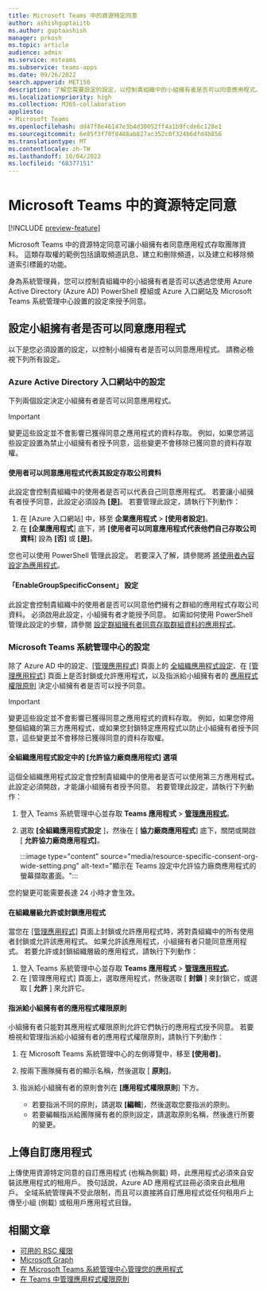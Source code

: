 ```yaml
---
title: Microsoft Teams 中的資源特定同意
author: ashishguptaiitb
ms.author: guptaashish
manager: prkosh
ms.topic: article
audience: admin
ms.service: msteams
ms.subservice: teams-apps
ms.date: 09/26/2022
search.appverid: MET150
description: 了解您需要設定的設定，以控制貴組織中的小組擁有者是否可以同意應用程式。
ms.localizationpriority: high
ms.collection: M365-collaboration
appliesto:
- Microsoft Teams
ms.openlocfilehash: dd47f8e46147e3b4d30052ff4a1b9fcde6c128e1
ms.sourcegitcommit: 6e85f3f70f8488ab827ac352c0f324b6dfd4b856
ms.translationtype: MT
ms.contentlocale: zh-TW
ms.lasthandoff: 10/04/2022
ms.locfileid: "68377151"
---
```

# <a name="resource-specific-consent-in-microsoft-teams"></a>Microsoft Teams 中的資源特定同意

[!INCLUDE [preview-feature](includes/preview-feature.md)]

Microsoft Teams 中的資源特定同意可讓小組擁有者同意應用程式存取團隊資料。 這類存取權的範例包括讀取頻道訊息、建立和刪除頻道，以及建立和移除頻道索引標籤的功能。

身為系統管理員，您可以控制貴組織中的小組擁有者是否可以透過您使用 Azure Active Directory (Azure AD) PowerShell 模組或 Azure 入口網站及 Microsoft Teams 系統管理中心設置的設定來授予同意。  

## <a name="set-whether-team-owners-can-give-consent-to-apps"></a>設定小組擁有者是否可以同意應用程式

以下是您必須設置的設定，以控制小組擁有者是否可以同意應用程式。 請務必檢視下列所有設定。

### <a name="settings-in-azure-active-directory-portal"></a>Azure Active Directory 入口網站中的設定

下列兩個設定決定小組擁有者是否可以同意應用程式。

> [!IMPORTANT]
> 變更這些設定並不會影響已獲得同意之應用程式的資料存取。 例如，如果您將這些設定設置為禁止小組擁有者授予同意，這些變更不會移除已獲同意的資料存取權。

#### <a name="the-users-can-consent-to-apps-accessing-company-data-on-their-behalf-setting"></a>使用者可以同意應用程式代表其設定存取公司資料

此設定會控制貴組織中的使用者是否可以代表自己同意應用程式。 若要讓小組擁有者授予同意，此設定必須設為 **[是]**。 若要管理此設定，請執行下列動作：

1. 在 [Azure 入口網站] 中，移至 **企業應用程式** > **[使用者設定]**。
2. 在 **[企業應用程式**] 底下，將 **[使用者可以同意應用程式代表他們自己存取公司資料**] 設為 **[否]** 或 **[是]**。

您也可以使用 PowerShell 管理此設定。 若要深入了解，請參閱將 [將使用者內容設定為應用程式](/azure/active-directory/manage-apps/configure-user-consent#configure-user-consent-to-applications)。

#### <a name="the-enablegroupspecificconsent-setting"></a>「EnableGroupSpecificConsent」 設定

此設定會控制貴組織中的使用者是否可以同意他們擁有之群組的應用程式存取公司資料。 必須啟用此設定，小組擁有者才能授予同意。 如需如何使用 PowerShell 管理此設定的步驟，請參閱 [設定群組擁有者同意存取群組資料的應用程式](/azure/active-directory/manage-apps/configure-user-consent#configure-group-owner-consent-to-apps-accessing-group-data)。

### <a name="settings-in-the-microsoft-teams-admin-center"></a>Microsoft Teams 系統管理中心的設定

除了 Azure AD 中的設定、[[管理應用程式]](manage-apps.md) 頁面上的 [全組織應用程式設定](manage-apps.md#manage-org-wide-app-settings)、在 [[管理應用程式]](manage-apps.md#allow-and-block-apps) 頁面上是否封鎖或允許應用程式，以及指派給小組擁有者的 [應用程式權限原則](teams-app-permission-policies.md) 決定小組擁有者是否可以授予同意。

> [!IMPORTANT]
> 變更這些設定並不會影響已獲得同意之應用程式的資料存取。 例如，如果您停用整個組織的第三方應用程式，或如果您封鎖特定應用程式以防止小組擁有者授予同意，這些變更並不會移除已獲得同意的資料存取權。  

#### <a name="the-allow-third-party-apps-option-in-org-wide-app-settings"></a>全組織應用程式設定中的 [允許協力廠商應用程式] 選項

這個全組織應用程式設定會控制貴組織中的使用者是否可以使用第三方應用程式。 此設定必須開啟，才能讓小組擁有者授予同意。 若要管理此設定，請執行下列動作：

1. 登入 Teams 系統管理中心並存取 **Teams 應用程式**  >  **[管理應用程式](https://admin.teams.microsoft.com/policies/manage-apps)**。
1. 選取 **[全組織應用程式設定** ]，然後在 [ **協力廠商應用程式**] 底下，關閉或開啟 [ **允許協力廠商應用程式]**。

   :::image type="content" source="media/resource-specific-consent-org-wide-setting.png" alt-text="顯示在 Teams 設定中允許協力廠商應用程式的螢幕擷取畫面。":::

您的變更可能需要長達 24 小時才會生效。

#### <a name="allow-or-block-the-app-at-the-org-level"></a>在組織層級允許或封鎖應用程式

當您在 [[管理應用程式]](manage-apps.md#allow-and-block-apps) 頁面上封鎖或允許應用程式時，將對貴組織中的所有使用者封鎖或允許該應用程式。 如果允許該應用程式，小組擁有者只能同意應用程式。 若要允許或封鎖組織層級的應用程式，請執行下列動作：

1. 登入 Teams 系統管理中心並存取 **Teams 應用程式**  >  **[管理應用程式](https://admin.teams.microsoft.com/policies/manage-apps)**。
1. 在 [管理應用程式] 頁面上，選取應用程式，然後選取 [ **封鎖** ] 來封鎖它，或選取 [ **允許** ] 來允許它。

#### <a name="app-permission-policy-assigned-to-the-team-owner"></a>指派給小組擁有者的應用程式權限原則

小組擁有者只能對其應用程式權限原則允許它們執行的應用程式授予同意。 若要檢視和管理指派給小組擁有者的應用程式權限原則，請執行下列動作：

1. 在 Microsoft Teams 系統管理中心的左側導覽中，移至 **[使用者]**。
1. 按兩下團隊擁有者的顯示名稱，然後選取 [ **原則]**。
1. 指派給小組擁有者的原則會列在 **[應用程式權限原則**] 下方。

    * 若要指派不同的原則，請選取 **[編輯**]，然後選取您要指派的原則。
    * 若要編輯指派給團隊擁有者的原則設定，請選取原則名稱，然後進行所要的變更。  

## <a name="upload-custom-apps"></a>上傳自訂應用程式

上傳使用資源特定同意的自訂應用程式 (也稱為側載) 時，此應用程式必須來自安裝該應用程式的租用戶。 換句話說，Azure AD 應用程式註冊必須來自此租用戶。 全域系統管理員不受此限制，而且可以直接將自訂應用程式從任何租用戶上傳至小組 (側載) 或租用戶應用程式目錄。

## <a name="related-articles"></a>相關文章

* [可用的 RSC 權限](/microsoftteams/platform/graph-api/rsc/resource-specific-consent)
* [Microsoft Graph](https://developer.microsoft.com/graph)
* [在 Microsoft Teams 系統管理中心管理您的應用程式](manage-apps.md)
* [在 Teams 中管理應用程式權限原則](teams-app-permission-policies.md)
